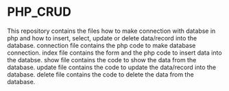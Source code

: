 # PHP_CRUD
This repository contains the files how to make connection with databse in php and how to insert, select, update or delete data/record into the database.
connection file contains the php code to make database connection.
index file contains the form and the php code to insert data into the databse.
show file contains the code to show the data from the database.
update file contains the code to update the data/record into the database.
delete file contains the code to delete the data from the database.
